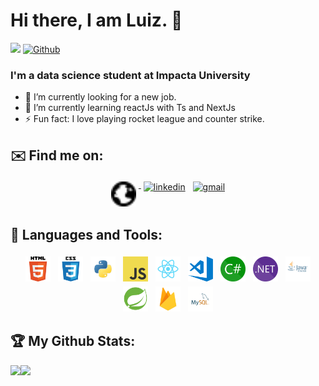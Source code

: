 # Hi there, I am Luiz. 👋

![](https://visitor-badge.laobi.icu/badge?page_id=luizfelipebraga.luizfelipebraga)
[![Github](https://img.shields.io/github/followers/luizfelipebraga?label=Follow&style=social)](https://github.com/luizfelipebraga)

### I'm a data science student at Impacta University

- 🔭 I’m currently looking for a new job.
- 🌱 I’m currently learning reactJs with Ts and NextJs
- ⚡ Fun fact: I love playing rocket league and counter strike.

## ✉️ Find me on:

<p align="center">
 <a href="https://luizfelipebraga.github.io/" target="_blank" rel="noopener noreferrer"> <img src="https://raw.githubusercontent.com/iconic/open-iconic/master/svg/globe.svg"      alt="github" height="40" style="vertical-align:top; margin:4px"> </a>
 <a href="https://linkedin.com/in/luizfelipe-braga" target="_blank" rel="noopener noreferrer"> <img src="https://cdn.jsdelivr.net/npm/simple-icons@v3/icons/linkedin.svg"           alt="linkedin" height="40" style="vertical-align:top; margin:4px"></a>
 <a href="mailto:ruivolfb@gmail.com"> <img src="https://cdn.jsdelivr.net/npm/simple-icons@v3/icons/gmail.svg" alt="gmail" height="40" style="vertical-align:top;                margin:4px"></a>
</p>

## 🧰 Languages and Tools:
<p align="center">
<img src="https://raw.githubusercontent.com/github/explore/80688e429a7d4ef2fca1e82350fe8e3517d3494d/topics/html/html.png" alt="css" height="40" style="vertical-align:top; margin:4px" alt="css" height="40" style="vertical-align:top; margin:4px">
 <img src="https://raw.githubusercontent.com/github/explore/80688e429a7d4ef2fca1e82350fe8e3517d3494d/topics/css/css.png" alt="css" height="40" style="vertical-align:top; margin:4px" alt="css" height="40" style="vertical-align:top; margin:4px">
<img src="https://raw.githubusercontent.com/github/explore/80688e429a7d4ef2fca1e82350fe8e3517d3494d/topics/python/python.png" alt="Python" height="40" style="vertical-align:top; margin:4px">
<img src="https://raw.githubusercontent.com/github/explore/80688e429a7d4ef2fca1e82350fe8e3517d3494d/topics/javascript/javascript.png" alt="Javascript" height="40" style="vertical-align:top; margin:4px">
<img src="https://raw.githubusercontent.com/github/explore/80688e429a7d4ef2fca1e82350fe8e3517d3494d/topics/react/react.png" alt="ReactJs" height="40" style="vertical-align:top; margin:4px" alt="Reactjs" height="40" style="vertical-align:top; margin:4px">
<img src="https://raw.githubusercontent.com/github/explore/80688e429a7d4ef2fca1e82350fe8e3517d3494d/topics/visual-studio-code/visual-studio-code.png" alt="VS Code" height="40" style="vertical-align:top; margin:4px">
<img src="https://raw.githubusercontent.com/github/explore/80688e429a7d4ef2fca1e82350fe8e3517d3494d/topics/csharp/csharp.png" alt="csharp" height="40" style="vertical-align:top; margin:4px">
 <img src="https://raw.githubusercontent.com/github/explore/80688e429a7d4ef2fca1e82350fe8e3517d3494d/topics/dotnet/dotnet.png" alt="dotnet" height="40" style="vertical-align:top; margin:4px">
<img src="https://raw.githubusercontent.com/github/explore/80688e429a7d4ef2fca1e82350fe8e3517d3494d/topics/java/java.png" alt="java" height="40" style="vertical-align:top; margin:4px">
<img src="https://raw.githubusercontent.com/github/explore/80688e429a7d4ef2fca1e82350fe8e3517d3494d/topics/spring-boot/spring-boot.png" alt="springboot" height="40" style="vertical-align:top; margin:4px">
<img src="https://raw.githubusercontent.com/github/explore/80688e429a7d4ef2fca1e82350fe8e3517d3494d/topics/firebase/firebase.png" alt="firebase" height="40" style="vertical-align:top; margin:4px">
<img src="https://raw.githubusercontent.com/github/explore/80688e429a7d4ef2fca1e82350fe8e3517d3494d/topics/mysql/mysql.png" alt="mysql" height="40" style="vertical-align:top; margin:4px">
</p>

## :trophy: My Github Stats:

<div>
<a href="https://readme-stats-cfgj2cxdy.vercel.app/api?username=luizfelipebraga&count_private=true&show_icons=true&theme=radical">
  <img  align="left" src="https://readme-stats-cfgj2cxdy.vercel.app/api?username=luizfelipebraga&count_private=true&show_icons=true&theme=radical" />
</a>
<a href="https://readme-stats-cfgj2cxdy.vercel.app/api/top-langs/?username=luizfelipebraga&hide=php&theme=radical">
  <img align="left" src="https://readme-stats-cfgj2cxdy.vercel.app/api/top-langs/?username=luizfelipebraga&hide=php&theme=radical" />
</a>
</div>
